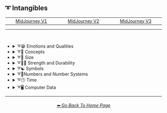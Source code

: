 <h2>➰ Intangibles</h2>

<div align="center">

<table>
	<tr align="center" valign="middle">
		<td width=256>
			<a href="https://github.com/willwulfken/MidJourney-Styles-and-Keywords-Reference-Light/blob/text-gui/Pages/MJ_V1/Style_Pages/Sphere/Intangibles.md">MidJourney V1</a>
		</td>
		<td width=256>
			<a href="https://github.com/willwulfken/MidJourney-Styles-and-Keywords-Reference-Light/blob/text-gui/Pages/MJ_V2/Style_Pages/Sphere/Intangibles.md">MidJourney V2</a>
		</td>
		<td width=256>
			<a href="https://github.com/willwulfken/MidJourney-Styles-and-Keywords-Reference-Light/blob/text-gui/Pages/MJ_V3/Style_Pages/Sphere/Intangibles.md">MidJourney V3</a>
		</td>
	</tr>
</table>

</div>

<hr>
<br>


- <details><summary>➰😁 Emotions and Qualities</summary><p><div align="center">

	| Happy | Happy Accidents | Joyful |
	| :-: | :-: | :-: |
	| <img src="https://github.com/willwulfken/MidJourney-Styles-and-Keywords-Reference-Light/blob/text-gui/Images/MJ_V2/MidJourney_Styles_(sphere)/sphere_Happy.webp?raw=true" width="256" /> | <img src="https://github.com/willwulfken/MidJourney-Styles-and-Keywords-Reference-Light/blob/text-gui/Images/MJ_V2/MidJourney_Styles_(sphere)/sphere_Happy_Accidents.webp?raw=true" width="256" /> | <img src="https://github.com/willwulfken/MidJourney-Styles-and-Keywords-Reference-Light/blob/text-gui/Images/MJ_V2/MidJourney_Styles_(sphere)/Wave_12/sphere_Joyful.webp?raw=true" width="256" /> |
	
	<br>

	| Excited | Euphoric | Love |
	| :-: | :-: | :-: |
	| <img src="https://github.com/willwulfken/MidJourney-Styles-and-Keywords-Reference-Light/blob/text-gui/Images/MJ_V2/MidJourney_Styles_(sphere)/sphere_Excited.webp?raw=true" width="256" /> | <img src="https://github.com/willwulfken/MidJourney-Styles-and-Keywords-Reference-Light/blob/text-gui/Images/MJ_V2/MidJourney_Styles_(sphere)/Wave_9/sphere_Euphoric.webp?raw=true" width="256" /> | <img src="https://github.com/willwulfken/MidJourney-Styles-and-Keywords-Reference-Light/blob/text-gui/Images/MJ_V2/MidJourney_Styles_(sphere)/Wave_11/sphere_Love.webp?raw=true" width="256" /> |

	<br>

	| Sad | Lonely | Depressing |
	| :-: | :-: | :-: |
	| <img src="https://github.com/willwulfken/MidJourney-Styles-and-Keywords-Reference-Light/blob/text-gui/Images/MJ_V2/MidJourney_Styles_(sphere)/sphere_Sad.webp?raw=true" width="256" /> | <img src="https://github.com/willwulfken/MidJourney-Styles-and-Keywords-Reference-Light/blob/text-gui/Images/MJ_V2/MidJourney_Styles_(sphere)/sphere_Lonely.webp?raw=true" width="256" /> | <img src="https://github.com/willwulfken/MidJourney-Styles-and-Keywords-Reference-Light/blob/text-gui/Images/MJ_V2/MidJourney_Styles_(sphere)/Wave_9/sphere_Depressing.webp?raw=true" width="256" /> |
	
	<br>

	| Cheerful | Surprise |
	| :-: | :-: |
	| <img src="https://github.com/willwulfken/MidJourney-Styles-and-Keywords-Reference-Light/blob/text-gui/Images/MJ_V2/MidJourney_Styles_(sphere)/Wave_13/sphere_Cheerful.webp?raw=true" width="256" /> | <img src="https://github.com/willwulfken/MidJourney-Styles-and-Keywords-Reference-Light/blob/text-gui/Images/MJ_V2/MidJourney_Styles_(sphere)/Wave_12/sphere_Surprise.webp?raw=true" width="256" /> |

	<br>

	| Emotion | Emotional |
	| :-: | :-: |
	| <img src="https://github.com/willwulfken/MidJourney-Styles-and-Keywords-Reference-Light/blob/text-gui/Images/MJ_V2/MidJourney_Styles_(sphere)/Wave_13/sphere_Emotion.webp?raw=true" width="256" /> | <img src="https://github.com/willwulfken/MidJourney-Styles-and-Keywords-Reference-Light/blob/text-gui/Images/MJ_V2/MidJourney_Styles_(sphere)/Wave_12/sphere_Emotional.webp?raw=true" width="256" /> |

	<br>
	
	| Intense |
	| :-: |
	| <img src="https://github.com/willwulfken/MidJourney-Styles-and-Keywords-Reference-Light/blob/text-gui/Images/MJ_V2/MidJourney_Styles_(sphere)/Wave_14/sphere_Intense.webp?raw=true" width="256" /> |

	<br>

	| Clever | Brilliant | Intelligent |
	| :-: | :-: | :-: |
	| <img src="https://github.com/willwulfken/MidJourney-Styles-and-Keywords-Reference-Light/blob/text-gui/Images/MJ_V2/MidJourney_Styles_(sphere)/Wave_12/sphere_Clever.webp?raw=true" width="256" /> | <img src="https://github.com/willwulfken/MidJourney-Styles-and-Keywords-Reference-Light/blob/text-gui/Images/MJ_V2/MidJourney_Styles_(sphere)/Wave_13/sphere_Brilliant.webp?raw=true" width="256" /> | <img src="https://github.com/willwulfken/MidJourney-Styles-and-Keywords-Reference-Light/blob/text-gui/Images/MJ_V2/MidJourney_Styles_(sphere)/Wave_13/sphere_Intelligent.webp?raw=true" width="256" /> |

	<br>

	| Whimsical |
	| :-: |
	| <img src="https://github.com/willwulfken/MidJourney-Styles-and-Keywords-Reference-Light/blob/text-gui/Images/MJ_V2/MidJourney_Styles_(sphere)/Wave_12/sphere_Whimsical.webp?raw=true" width="256" /> |

	<br>

	| Pleasing | Evocative |
	| :-: | :-: |
	| <img src="https://github.com/willwulfken/MidJourney-Styles-and-Keywords-Reference-Light/blob/text-gui/Images/MJ_V2/MidJourney_Styles_(sphere)/Wave_13/sphere_Pleasing.webp?raw=true" width="256" /> | <img src="https://github.com/willwulfken/MidJourney-Styles-and-Keywords-Reference-Light/blob/text-gui/Images/MJ_V2/MidJourney_Styles_(sphere)/Wave_12/sphere_Evocative.webp?raw=true" width="256" /> |

	<br>

	| Angry | Dangerous |
	| :-: | :-: |
	| <img src="https://github.com/willwulfken/MidJourney-Styles-and-Keywords-Reference-Light/blob/text-gui/Images/MJ_V2/MidJourney_Styles_(sphere)/sphere_Angry.webp?raw=true" width="256" /> | <img src="https://github.com/willwulfken/MidJourney-Styles-and-Keywords-Reference-Light/blob/text-gui/Images/MJ_V2/MidJourney_Styles_(sphere)/Wave_11/sphere_Dangerous.webp?raw=true" width="256" /> |
	
	<br>

	| Angelic | Good | Heavenly |
	| :-: | :-: | :-: |
	| <img src="https://github.com/willwulfken/MidJourney-Styles-and-Keywords-Reference-Light/blob/text-gui/Images/MJ_V2/MidJourney_Styles_(sphere)/sphere_Angelic.webp?raw=true" width="256" /> | <img src="https://github.com/willwulfken/MidJourney-Styles-and-Keywords-Reference-Light/blob/text-gui/Images/MJ_V2/MidJourney_Styles_(sphere)/sphere_Good.webp?raw=true" width="256" /> | <img src="https://github.com/willwulfken/MidJourney-Styles-and-Keywords-Reference-Light/blob/text-gui/Images/MJ_V2/MidJourney_Styles_(sphere)/Wave_12/sphere_Heavenly.webp?raw=true" width="256" /> |

	<br>

	| Evil | Diabolic | Demonic |
	| :-: | :-: | :-: |
	| <img src="https://github.com/willwulfken/MidJourney-Styles-and-Keywords-Reference-Light/blob/text-gui/Images/MJ_V2/MidJourney_Styles_(sphere)/sphere_Evil.webp?raw=true" width="256" /> | <img src="https://github.com/willwulfken/MidJourney-Styles-and-Keywords-Reference-Light/blob/text-gui/Images/MJ_V2/MidJourney_Styles_(sphere)/Wave_11/sphere_Diabolic.webp?raw=true" width="256" /> | <img src="https://github.com/willwulfken/MidJourney-Styles-and-Keywords-Reference-Light/blob/text-gui/Images/MJ_V2/MidJourney_Styles_(sphere)/Wave_11/sphere_Demonic.webp?raw=true" width="256" /> |

	<br>

	| Corrupt | Corrupted |
	| :-: | :-: |
	| <img src="https://github.com/willwulfken/MidJourney-Styles-and-Keywords-Reference-Light/blob/text-gui/Images/MJ_V2/MidJourney_Styles_(sphere)/Wave_11/sphere_Corrupt.webp?raw=true" width="256" /> | <img src="https://github.com/willwulfken/MidJourney-Styles-and-Keywords-Reference-Light/blob/text-gui/Images/MJ_V2/MidJourney_Styles_(sphere)/Wave_11/sphere_Corrupted.webp?raw=true" width="256" /> |

	<br>

    | God | Devil |
    | :-: | :-: |
    | <img src="https://github.com/willwulfken/MidJourney-Styles-and-Keywords-Reference-Light/blob/text-gui/Images/MJ_V2/MidJourney_Styles_(sphere)/Wave_9/sphere_God.webp?raw=true" width="256" /> | <img src="https://github.com/willwulfken/MidJourney-Styles-and-Keywords-Reference-Light/blob/text-gui/Images/MJ_V2/MidJourney_Styles_(sphere)/Wave_9/sphere_Devil.webp?raw=true" width="256" /> |

    <br>

	| Benevolent | Malevolent |
	| :-: | :-: |
	| <img src="https://github.com/willwulfken/MidJourney-Styles-and-Keywords-Reference-Light/blob/text-gui/Images/MJ_V2/MidJourney_Styles_(sphere)/Wave_9/sphere_Benevolent.webp?raw=true" width="256" /> | <img src="https://github.com/willwulfken/MidJourney-Styles-and-Keywords-Reference-Light/blob/text-gui/Images/MJ_V2/MidJourney_Styles_(sphere)/Wave_9/sphere_Malevolent.webp?raw=true" width="256" /> |

	<br>
	
	| Troubled | Cringey |
	| :-: | :-: |
	| <img src="https://github.com/willwulfken/MidJourney-Styles-and-Keywords-Reference-Light/blob/text-gui/Images/MJ_V2/MidJourney_Styles_(sphere)/Wave_14/sphere_Troubled.webp?raw=true" width="256" /> | <img src="https://github.com/willwulfken/MidJourney-Styles-and-Keywords-Reference-Light/blob/text-gui/Images/MJ_V2/MidJourney_Styles_(sphere)/Wave_14/sphere_Cringey.webp?raw=true" width="256" /> |

	<br>

	| Creepy | Horror | Frightened |
	| :-: | :-: | :-: |
	| <img src="https://github.com/willwulfken/MidJourney-Styles-and-Keywords-Reference-Light/blob/text-gui/Images/MJ_V2/MidJourney_Styles_(sphere)/Wave_9/sphere_Creepy.webp?raw=true" width="256" /> | <img src="https://github.com/willwulfken/MidJourney-Styles-and-Keywords-Reference-Light/blob/text-gui/Images/MJ_V2/MidJourney_Styles_(sphere)/Wave_9/sphere_Horror.webp?raw=true" width="256" /> | <img src="https://github.com/willwulfken/MidJourney-Styles-and-Keywords-Reference-Light/blob/text-gui/Images/MJ_V2/MidJourney_Styles_(sphere)/Wave_12/sphere_Frightened.webp?raw=true" width="256" /> |

	<br>
	
	| Soulful | Sublime | Ideal |
	| :-: | :-: | :-: |
	| <img src="https://github.com/willwulfken/MidJourney-Styles-and-Keywords-Reference-Light/blob/text-gui/Images/MJ_V2/MidJourney_Styles_(sphere)/Wave_12/sphere_Soulful.webp?raw=true" width="256" /> | <img src="https://github.com/willwulfken/MidJourney-Styles-and-Keywords-Reference-Light/blob/text-gui/Images/MJ_V2/MidJourney_Styles_(sphere)/Wave_12/sphere_Sublime.webp?raw=true" width="256" /> | <img src="https://github.com/willwulfken/MidJourney-Styles-and-Keywords-Reference-Light/blob/text-gui/Images/MJ_V2/MidJourney_Styles_(sphere)/Wave_12/sphere_Ideal.webp?raw=true" width="256" /> |

	<br>

	| Luscious | Consumable |
	| :-: | :-: |
	| <img src="https://github.com/willwulfken/MidJourney-Styles-and-Keywords-Reference-Light/blob/text-gui/Images/MJ_V2/MidJourney_Styles_(sphere)/Wave_13/sphere_Luscious.webp?raw=true" width="256" /> | <img src="https://github.com/willwulfken/MidJourney-Styles-and-Keywords-Reference-Light/blob/text-gui/Images/MJ_V2/MidJourney_Styles_(sphere)/Wave_13/sphere_Consumable.webp?raw=true" width="256" /> |

	<br>

	| Cute |
	| :-: |
	| <img src="https://github.com/willwulfken/MidJourney-Styles-and-Keywords-Reference-Light/blob/text-gui/Images/MJ_V2/MidJourney_Styles_(sphere)/Wave_11/sphere_Cute.webp?raw=true" width="256" /> |

	</div></p></details>


- <details><summary>➰🧠 Concepts</summary><p><div align="center">

	| Concept | Conceptual | Number |
	| :-: | :-: | :-: |
	| <img src="https://github.com/willwulfken/MidJourney-Styles-and-Keywords-Reference-Light/blob/text-gui/Images/MJ_V2/MidJourney_Styles_(sphere)/Wave_13/sphere_Concept.webp?raw=true" width="256" /> | <img src="https://github.com/willwulfken/MidJourney-Styles-and-Keywords-Reference-Light/blob/text-gui/Images/MJ_V2/MidJourney_Styles_(sphere)/Wave_14/sphere_Conceptual.webp?raw=true" width="256" /> | <img src="https://github.com/willwulfken/MidJourney-Styles-and-Keywords-Reference-Light/blob/text-gui/Images/MJ_V2/MidJourney_Styles_(sphere)/Wave_13/sphere_Number.webp?raw=true" width="256" /> |
	
	<br>

	| Infused | Refreshing | Essence |
	| :-: | :-: | :-: |
	| <img src="https://github.com/willwulfken/MidJourney-Styles-and-Keywords-Reference-Light/blob/text-gui/Images/MJ_V2/MidJourney_Styles_(sphere)/sphere_Infused.webp?raw=true" width="256" /> | <img src="https://github.com/willwulfken/MidJourney-Styles-and-Keywords-Reference-Light/blob/text-gui/Images/MJ_V2/MidJourney_Styles_(sphere)/sphere_Refreshing.webp?raw=true" width="256" /> | <img src="https://github.com/willwulfken/MidJourney-Styles-and-Keywords-Reference-Light/blob/text-gui/Images/MJ_V2/MidJourney_Styles_(sphere)/sphere_Essence.webp?raw=true" width="256" /> |
	
	<br>
	
	| Esoteric | Supersonic | Magnetic |
	| :-: | :-: | :-: |
	| <img src="https://github.com/willwulfken/MidJourney-Styles-and-Keywords-Reference-Light/blob/text-gui/Images/MJ_V2/MidJourney_Styles_(sphere)/Wave_11/sphere_Esoteric.webp?raw=true" width="256" /> | <img src="https://github.com/willwulfken/MidJourney-Styles-and-Keywords-Reference-Light/blob/text-gui/Images/MJ_V2/MidJourney_Styles_(sphere)/sphere_Supersonic.webp?raw=true" width="256" /> | <img src="https://github.com/willwulfken/MidJourney-Styles-and-Keywords-Reference-Light/blob/text-gui/Images/MJ_V2/MidJourney_Styles_(sphere)/Wave_11/sphere_Magnetic.webp?raw=true" width="256" /> |

	<br>

	| Significant | Insanity |
	| :-: | :-: |
	| <img src="https://github.com/willwulfken/MidJourney-Styles-and-Keywords-Reference-Light/blob/text-gui/Images/MJ_V2/MidJourney_Styles_(sphere)/Wave_9/sphere_Significant.webp?raw=true" width="256" /> | <img src="https://github.com/willwulfken/MidJourney-Styles-and-Keywords-Reference-Light/blob/text-gui/Images/MJ_V2/MidJourney_Styles_(sphere)/Wave_11/sphere_Insanity.webp?raw=true" width="256" /> |

	<br>

	| Darkened | Void |
	| :-: | :-: |
	| <img src="https://github.com/willwulfken/MidJourney-Styles-and-Keywords-Reference-Light/blob/text-gui/Images/MJ_V2/MidJourney_Styles_(sphere)/Wave_11/sphere_Darkened.webp?raw=true" width="256" /> | <img src="https://github.com/willwulfken/MidJourney-Styles-and-Keywords-Reference-Light/blob/text-gui/Images/MJ_V2/MidJourney_Styles_(sphere)/Wave_12/sphere_Void.webp?raw=true" width="256" /> |

	<br>
	
	| Thin | Thick | Solid |
	| :-: | :-: | :-: |
	| <img src="https://github.com/willwulfken/MidJourney-Styles-and-Keywords-Reference-Light/blob/text-gui/Images/MJ_V2/MidJourney_Styles_(sphere)/sphere_Thin.webp?raw=true" width="256" /> | <img src="https://github.com/willwulfken/MidJourney-Styles-and-Keywords-Reference-Light/blob/text-gui/Images/MJ_V2/MidJourney_Styles_(sphere)/sphere_Thick.webp?raw=true" width="256" /> | <img src="https://github.com/willwulfken/MidJourney-Styles-and-Keywords-Reference-Light/blob/text-gui/Images/MJ_V2/MidJourney_Styles_(sphere)/Wave_13/sphere_Solid.webp?raw=true" width="256" /> |

	<br>
	
	| Theme |
	| :-: |
	| <img src="https://github.com/willwulfken/MidJourney-Styles-and-Keywords-Reference-Light/blob/text-gui/Images/MJ_V2/MidJourney_Styles_(sphere)/Wave_13/sphere_Theme.webp?raw=true" width="256" /> |

	<br>

	| Neural | Bleak | Barren |
	| :-: | :-: | :-: |
	| <img src="https://github.com/willwulfken/MidJourney-Styles-and-Keywords-Reference-Light/blob/text-gui/Images/MJ_V2/MidJourney_Styles_(sphere)/Wave_13/sphere_Neural.webp?raw=true" width="256" /> | <img src="https://github.com/willwulfken/MidJourney-Styles-and-Keywords-Reference-Light/blob/text-gui/Images/MJ_V2/MidJourney_Styles_(sphere)/Wave_13/sphere_Bleak.webp?raw=true" width="256" /> | <img src="https://github.com/willwulfken/MidJourney-Styles-and-Keywords-Reference-Light/blob/text-gui/Images/MJ_V2/MidJourney_Styles_(sphere)/Wave_13/sphere_Barren.webp?raw=true" width="256" /> |
	
	<br>

	| Eerie | Vast |
	| :-: | :-: |
	| <img src="https://github.com/willwulfken/MidJourney-Styles-and-Keywords-Reference-Light/blob/text-gui/Images/MJ_V2/MidJourney_Styles_(sphere)/Wave_10/sphere_Eerie.webp?raw=true" width="256" /> | <img src="https://github.com/willwulfken/MidJourney-Styles-and-Keywords-Reference-Light/blob/text-gui/Images/MJ_V2/MidJourney_Styles_(sphere)/Wave_10/sphere_Vast.webp?raw=true" width="256" /> |

	<br>

	| Nothing | Something |
	| :-: | :-: |
	| <img src="https://github.com/willwulfken/MidJourney-Styles-and-Keywords-Reference-Light/blob/text-gui/Images/MJ_V2/MidJourney_Styles_(sphere)/Wave_11/sphere_Nothing.webp?raw=true" width="256" /> | <img src="https://github.com/willwulfken/MidJourney-Styles-and-Keywords-Reference-Light/blob/text-gui/Images/MJ_V2/MidJourney_Styles_(sphere)/Wave_11/sphere_Something.webp?raw=true" width="256" /> |
	
	<br>
	
	| Anything | Everything |
	| :-: | :-: |
	| <img src="https://github.com/willwulfken/MidJourney-Styles-and-Keywords-Reference-Light/blob/text-gui/Images/MJ_V2/MidJourney_Styles_(sphere)/Wave_11/sphere_Anything.webp?raw=true" width="256" /> | <img src="https://github.com/willwulfken/MidJourney-Styles-and-Keywords-Reference-Light/blob/text-gui/Images/MJ_V2/MidJourney_Styles_(sphere)/Wave_11/sphere_Everything.webp?raw=true" width="256" /> |

	<br>
	
	| Someone | Somebody |
	| :-: | :-: |
	| <img src="https://github.com/willwulfken/MidJourney-Styles-and-Keywords-Reference-Light/blob/text-gui/Images/MJ_V2/MidJourney_Styles_(sphere)/Wave_12/sphere_Someone.webp?raw=true" width="256" /> | <img src="https://github.com/willwulfken/MidJourney-Styles-and-Keywords-Reference-Light/blob/text-gui/Images/MJ_V2/MidJourney_Styles_(sphere)/Wave_12/sphere_Somebody.webp?raw=true" width="256" /> |
	
	<br>
	
	| No-one | Nobody |
	| :-: | :-: |
	| <img src="https://github.com/willwulfken/MidJourney-Styles-and-Keywords-Reference-Light/blob/text-gui/Images/MJ_V2/MidJourney_Styles_(sphere)/Wave_12/sphere_No-one.webp?raw=true" width="256" /> | <img src="https://github.com/willwulfken/MidJourney-Styles-and-Keywords-Reference-Light/blob/text-gui/Images/MJ_V2/MidJourney_Styles_(sphere)/Wave_12/sphere_Nobody.webp?raw=true" width="256" /> |
	
	<br>
	
	| Anyone | Anybody |
	| :-: | :-: |
	| <img src="https://github.com/willwulfken/MidJourney-Styles-and-Keywords-Reference-Light/blob/text-gui/Images/MJ_V2/MidJourney_Styles_(sphere)/Wave_12/sphere_Anyone.webp?raw=true" width="256" /> | <img src="https://github.com/willwulfken/MidJourney-Styles-and-Keywords-Reference-Light/blob/text-gui/Images/MJ_V2/MidJourney_Styles_(sphere)/Wave_12/sphere_Anybody.webp?raw=true" width="256" /> |

	<br>
	
	| Feng Shui | Perfectionism | OCD |
	| :-: | :-: | :-: |
	| <img src="https://github.com/willwulfken/MidJourney-Styles-and-Keywords-Reference-Light/blob/text-gui/Images/MJ_V2/MidJourney_Styles_(sphere)/sphere_Feng_Shui.webp?raw=true" width="256" /> | <img src="https://github.com/willwulfken/MidJourney-Styles-and-Keywords-Reference-Light/blob/text-gui/Images/MJ_V2/MidJourney_Styles_(sphere)/sphere_Perfectionism.webp?raw=true" width="256" /> | <img src="https://github.com/willwulfken/MidJourney-Styles-and-Keywords-Reference-Light/blob/text-gui/Images/MJ_V2/MidJourney_Styles_(sphere)/sphere_OCD.webp?raw=true" width="256" /> |
	
	<br>

	| Knolling | Organized | Sorted |
	| :-: | :-: | :-: |
	| <img src="https://github.com/willwulfken/MidJourney-Styles-and-Keywords-Reference-Light/blob/text-gui/Images/MJ_V2/MidJourney_Styles_(sphere)/Wave_14/sphere_Knolling.webp?raw=true" width="256" /> | <img src="https://github.com/willwulfken/MidJourney-Styles-and-Keywords-Reference-Light/blob/text-gui/Images/MJ_V2/MidJourney_Styles_(sphere)/Wave_9/sphere_Organized.webp?raw=true" width="256" /> | <img src="https://github.com/willwulfken/MidJourney-Styles-and-Keywords-Reference-Light/blob/text-gui/Images/MJ_V2/MidJourney_Styles_(sphere)/Wave_9/sphere_Sorted.webp?raw=true" width="256" /> |

	<br>

	| Neat | Tidy | Archive |
	| :-: | :-: | :-: |
	| <img src="https://github.com/willwulfken/MidJourney-Styles-and-Keywords-Reference-Light/blob/text-gui/Images/MJ_V2/MidJourney_Styles_(sphere)/Wave_9/sphere_Neat.webp?raw=true" width="256" /> | <img src="https://github.com/willwulfken/MidJourney-Styles-and-Keywords-Reference-Light/blob/text-gui/Images/MJ_V2/MidJourney_Styles_(sphere)/Wave_9/sphere_Tidy.webp?raw=true" width="256" /> | <img src="https://github.com/willwulfken/MidJourney-Styles-and-Keywords-Reference-Light/blob/text-gui/Images/MJ_V2/MidJourney_Styles_(sphere)/Wave_12/sphere_Archive.webp?raw=true" width="256" /> |

	<br>
	
	| Random | Technique |
	| :-: | :-: |
    | <img src="https://github.com/willwulfken/MidJourney-Styles-and-Keywords-Reference-Light/blob/text-gui/Images/MJ_V2/MidJourney_Styles_(sphere)/sphere_Random.webp?raw=true" width="256" /> | <img src="https://github.com/willwulfken/MidJourney-Styles-and-Keywords-Reference-Light/blob/text-gui/Images/MJ_V2/MidJourney_Styles_(sphere)/Wave_13/sphere_Technique.webp?raw=true" width="256" /> |

    <br>
	
	| Array | Flexible | Upside-Down |
	| :-: | :-: | :-: |
	| <img src="https://github.com/willwulfken/MidJourney-Styles-and-Keywords-Reference-Light/blob/text-gui/Images/MJ_V2/MidJourney_Styles_(sphere)/sphere_Array.webp?raw=true" width="256" /> | <img src="https://github.com/willwulfken/MidJourney-Styles-and-Keywords-Reference-Light/blob/text-gui/Images/MJ_V2/MidJourney_Styles_(sphere)/sphere_Flexible.webp?raw=true" width="256" /> | <img src="https://github.com/willwulfken/MidJourney-Styles-and-Keywords-Reference-Light/blob/text-gui/Images/MJ_V2/MidJourney_Styles_(sphere)/sphere_Upside-Down.webp?raw=true" width="256" /> |

	<br>
	
	| Chiral | Chirality | Ambidextrous |
	| :-: | :-: | :-: |
	| <img src="https://github.com/willwulfken/MidJourney-Styles-and-Keywords-Reference-Light/blob/text-gui/Images/MJ_V2/MidJourney_Styles_(sphere)/Wave_14/sphere_Chiral.webp?raw=true" width="256" /> | <img src="https://github.com/willwulfken/MidJourney-Styles-and-Keywords-Reference-Light/blob/text-gui/Images/MJ_V2/MidJourney_Styles_(sphere)/Wave_14/sphere_Chirality.webp?raw=true" width="256" /> | <img src="https://github.com/willwulfken/MidJourney-Styles-and-Keywords-Reference-Light/blob/text-gui/Images/MJ_V2/MidJourney_Styles_(sphere)/Wave_14/sphere_Ambidextrous.webp?raw=true" width="256" /> |
	
	<br>
	
	| Continuity |
	| :-: |
	| <img src="https://github.com/willwulfken/MidJourney-Styles-and-Keywords-Reference-Light/blob/text-gui/Images/MJ_V2/MidJourney_Styles_(sphere)/Wave_14/sphere_Continuity.webp?raw=true" width="256" /> |

	<br>
	
	| Kinetic |
	| :-: |
	| <img src="https://github.com/willwulfken/MidJourney-Styles-and-Keywords-Reference-Light/blob/text-gui/Images/MJ_V2/MidJourney_Styles_(sphere)/Wave_14/sphere_Kinetic.webp?raw=true" width="256" /> |

	<br>

	| Muted | Silence |
	| :-: | :-: |
	| <img src="https://github.com/willwulfken/MidJourney-Styles-and-Keywords-Reference-Light/blob/text-gui/Images/MJ_V2/MidJourney_Styles_(sphere)/sphere_Muted.webp?raw=true" width="256" /> | <img src="https://github.com/willwulfken/MidJourney-Styles-and-Keywords-Reference-Light/blob/text-gui/Images/MJ_V2/MidJourney_Styles_(sphere)/Wave_12/sphere_Silence.webp?raw=true" width="256" /> |

	<br>

	| Visual Perception | Visual Agnosia | Vertigo |
	| :-: | :-: | :-: |
	| <img src="https://github.com/willwulfken/MidJourney-Styles-and-Keywords-Reference-Light/blob/text-gui/Images/MJ_V2/MidJourney_Styles_(sphere)/sphere_Visual_Perception.webp?raw=true" width="256" /> | <img src="https://github.com/willwulfken/MidJourney-Styles-and-Keywords-Reference-Light/blob/text-gui/Images/MJ_V2/MidJourney_Styles_(sphere)/sphere_Visual_Agnosia.webp?raw=true" width="256" /> | <img src="https://github.com/willwulfken/MidJourney-Styles-and-Keywords-Reference-Light/blob/text-gui/Images/MJ_V2/MidJourney_Styles_(sphere)/Wave_12/sphere_Vertigo.webp?raw=true" width="256" /> |

	<br>

	| Ambiguous Image | Bayer Matrix |
	| :-: | :-: |
	| <img src="https://github.com/willwulfken/MidJourney-Styles-and-Keywords-Reference-Light/blob/text-gui/Images/MJ_V2/MidJourney_Styles_(sphere)/sphere_Ambiguous_image.webp?raw=true" width="256" /> | <img src="https://github.com/willwulfken/MidJourney-Styles-and-Keywords-Reference-Light/blob/text-gui/Images/MJ_V2/MidJourney_Styles_(sphere)/sphere_BayerMatrix.webp?raw=true" width="256" /> |

	<br>

	| Beginning | End | Extended |
    | :-: | :-: | :-: |
    | <img src="https://github.com/willwulfken/MidJourney-Styles-and-Keywords-Reference-Light/blob/text-gui/Images/MJ_V2/MidJourney_Styles_(sphere)/sphere_Beginning.webp?raw=true" width="256" /> | <img src="https://github.com/willwulfken/MidJourney-Styles-and-Keywords-Reference-Light/blob/text-gui/Images/MJ_V2/MidJourney_Styles_(sphere)/sphere_End.webp?raw=true" width="256" /> | <img src="https://github.com/willwulfken/MidJourney-Styles-and-Keywords-Reference-Light/blob/text-gui/Images/MJ_V2/MidJourney_Styles_(sphere)/Wave_13/sphere_Extended.webp?raw=true" width="256" /> |

	<br>

	| Life | Death | Purgatory |
	| :-: | :-: | :-: |
	| <img src="https://github.com/willwulfken/MidJourney-Styles-and-Keywords-Reference-Light/blob/text-gui/Images/MJ_V2/MidJourney_Styles_(sphere)/Wave_12/sphere_Life.webp?raw=true" width="256" /> | <img src="https://github.com/willwulfken/MidJourney-Styles-and-Keywords-Reference-Light/blob/text-gui/Images/MJ_V2/MidJourney_Styles_(sphere)/Wave_12/sphere_Death.webp?raw=true" width="256" /> | <img src="https://github.com/willwulfken/MidJourney-Styles-and-Keywords-Reference-Light/blob/text-gui/Images/MJ_V2/MidJourney_Styles_(sphere)/Wave_12/sphere_Purgatory.webp?raw=true" width="256" /> |

	<br>

	| Mind | Ego | Egodeath |
	| :-: | :-: | :-: |
	| <img src="https://github.com/willwulfken/MidJourney-Styles-and-Keywords-Reference-Light/blob/text-gui/Images/MJ_V2/MidJourney_Styles_(sphere)/Wave_12/sphere_Mind.webp?raw=true" width="256" /> | <img src="https://github.com/willwulfken/MidJourney-Styles-and-Keywords-Reference-Light/blob/text-gui/Images/MJ_V2/MidJourney_Styles_(sphere)/Wave_12/sphere_Ego.webp?raw=true" width="256" /> | <img src="https://github.com/willwulfken/MidJourney-Styles-and-Keywords-Reference-Light/blob/text-gui/Images/MJ_V2/MidJourney_Styles_(sphere)/Wave_12/sphere_Egodeath.webp?raw=true" width="256" /> |

	<br>

	| Paradox | Cryptic |
	| :-: | :-: |
	|<img src="https://github.com/willwulfken/MidJourney-Styles-and-Keywords-Reference-Light/blob/text-gui/Images/MJ_V2/MidJourney_Styles_(sphere)/sphere_Paradox.webp?raw=true" width="256" /> | <img src="https://github.com/willwulfken/MidJourney-Styles-and-Keywords-Reference-Light/blob/text-gui/Images/MJ_V2/MidJourney_Styles_(sphere)/Wave_14/sphere_Cryptic.webp?raw=true" width="256" /> |

	<br>

	| Modified | Modification | Manipulation |
	| :-: | :-: | :-: |
	| <img src="https://github.com/willwulfken/MidJourney-Styles-and-Keywords-Reference-Light/blob/text-gui/Images/MJ_V2/MidJourney_Styles_(sphere)/Wave_13/sphere_Modified.webp?raw=true" width="256" /> | <img src="https://github.com/willwulfken/MidJourney-Styles-and-Keywords-Reference-Light/blob/text-gui/Images/MJ_V2/MidJourney_Styles_(sphere)/Wave_13/sphere_Modification.webp?raw=true" width="256" /> | <img src="https://github.com/willwulfken/MidJourney-Styles-and-Keywords-Reference-Light/blob/text-gui/Images/MJ_V2/MidJourney_Styles_(sphere)/Wave_13/sphere_Manipulation.webp?raw=true" width="256" /> |
	
	<br>
	
	| Miscellaneous | Experimental |
	| :-: | :-: |
	| <img src="https://github.com/willwulfken/MidJourney-Styles-and-Keywords-Reference-Light/blob/text-gui/Images/MJ_V2/MidJourney_Styles_(sphere)/Wave_13/sphere_Miscellaneous.webp?raw=true" width="256" /> | <img src="https://github.com/willwulfken/MidJourney-Styles-and-Keywords-Reference-Light/blob/text-gui/Images/MJ_V2/MidJourney_Styles_(sphere)/Wave_13/sphere_Experimental.webp?raw=true" width="256" /> |
	
	<br>
	
	| Aspect | Ratio | Aspect Ratio |
	| :-: | :-: | :-: |
	| <img src="https://github.com/willwulfken/MidJourney-Styles-and-Keywords-Reference-Light/blob/text-gui/Images/MJ_V2/MidJourney_Styles_(sphere)/Wave_13/sphere_Aspect.webp?raw=true" width="256" /> | <img src="https://github.com/willwulfken/MidJourney-Styles-and-Keywords-Reference-Light/blob/text-gui/Images/MJ_V2/MidJourney_Styles_(sphere)/Wave_13/sphere_Ratio.webp?raw=true" width="256" /> | <img src="https://github.com/willwulfken/MidJourney-Styles-and-Keywords-Reference-Light/blob/text-gui/Images/MJ_V2/MidJourney_Styles_(sphere)/Wave_13/sphere_Aspect_Ratio.webp?raw=true" width="256" /> |
	
	<br>

	| Physics | System | Prompt |
	| :-: | :-: | :-: |
	| <img src="https://github.com/willwulfken/MidJourney-Styles-and-Keywords-Reference-Light/blob/text-gui/Images/MJ_V2/MidJourney_Styles_(sphere)/sphere_physics.webp?raw=true" width="256" /> | <img src="https://github.com/willwulfken/MidJourney-Styles-and-Keywords-Reference-Light/blob/text-gui/Images/MJ_V2/MidJourney_Styles_(sphere)/Wave_13/sphere_System.webp?raw=true" width="256" /> | <img src="https://github.com/willwulfken/MidJourney-Styles-and-Keywords-Reference-Light/blob/text-gui/Images/MJ_V2/MidJourney_Styles_(sphere)/Wave_11/sphere_Prompt.webp?raw=true" width="256" /> |

	<br>

	| Sinusoid | Summation |
	| :-: | :-: |
	| <img src="https://github.com/willwulfken/MidJourney-Styles-and-Keywords-Reference-Light/blob/text-gui/Images/MJ_V2/MidJourney_Styles_(sphere)/sphere_Sinusoid.webp?raw=true" width="256" /> | <img src="https://github.com/willwulfken/MidJourney-Styles-and-Keywords-Reference-Light/blob/text-gui/Images/MJ_V2/MidJourney_Styles_(sphere)/sphere_Summation.webp?raw=true" width="256" /> |

	<br>

	| Destructive | Abrasion |
	| :-: | :-: |
	| <img src="https://github.com/willwulfken/MidJourney-Styles-and-Keywords-Reference-Light/blob/text-gui/Images/MJ_V2/MidJourney_Styles_(sphere)/sphere_Destructive.webp?raw=true" width="256" /> | <img src="https://github.com/willwulfken/MidJourney-Styles-and-Keywords-Reference-Light/blob/text-gui/Images/MJ_V2/MidJourney_Styles_(sphere)/sphere_Abrasion.webp?raw=true" width="256" /> |

	<br>

	| Obstructed | Displace | Convergence |
	| :-: | :-: | :-: |
	| <img src="https://github.com/willwulfken/MidJourney-Styles-and-Keywords-Reference-Light/blob/text-gui/Images/MJ_V2/MidJourney_Styles_(sphere)/sphere_Obstructed.webp?raw=true" width="256" /> | <img src="https://github.com/willwulfken/MidJourney-Styles-and-Keywords-Reference-Light/blob/text-gui/Images/MJ_V2/MidJourney_Styles_(sphere)/sphere_Displace.webp?raw=true" width="256" /> | <img src="https://github.com/willwulfken/MidJourney-Styles-and-Keywords-Reference-Light/blob/text-gui/Images/MJ_V2/MidJourney_Styles_(sphere)/sphere_Convergence.webp?raw=true" width="256" /> |

	<br>
	
	| Resolution | Format |
	| :-: | :-: |
	| <img src="https://github.com/willwulfken/MidJourney-Styles-and-Keywords-Reference-Light/blob/text-gui/Images/MJ_V2/MidJourney_Styles_(sphere)/Wave_13/sphere_Resolution.webp?raw=true" width="256" /> | <img src="https://github.com/willwulfken/MidJourney-Styles-and-Keywords-Reference-Light/blob/text-gui/Images/MJ_V2/MidJourney_Styles_(sphere)/Wave_13/sphere_Format.webp?raw=true" width="256" /> |

	</div></p></details>


- <details><summary>➰🤏 Size</summary><p><div align="center">

	| Size | Bite-Sized | Scale |
	| :-: | :-: | :-: |
	| <img src="https://github.com/willwulfken/MidJourney-Styles-and-Keywords-Reference-Light/blob/text-gui/Images/MJ_V2/MidJourney_Styles_(sphere)/Wave_13/sphere_Size.webp?raw=true" width="256" /> | <img src="https://github.com/willwulfken/MidJourney-Styles-and-Keywords-Reference-Light/blob/text-gui/Images/MJ_V2/MidJourney_Styles_(sphere)/Wave_13/sphere_Bite-Sized.webp?raw=true" width="256" /> | <img src="https://github.com/willwulfken/MidJourney-Styles-and-Keywords-Reference-Light/blob/text-gui/Images/MJ_V2/MidJourney_Styles_(sphere)/Wave_14/sphere_Scale.webp?raw=true" width="256" /> |
	
	<br>

	| Nano | Micro | Tiny |
	| :-: | :-: | :-: |
	| <img src="https://github.com/willwulfken/MidJourney-Styles-and-Keywords-Reference-Light/blob/text-gui/Images/MJ_V2/MidJourney_Styles_(sphere)/sphere_Nano.webp?raw=true" width="256" /> | <img src="https://github.com/willwulfken/MidJourney-Styles-and-Keywords-Reference-Light/blob/text-gui/Images/MJ_V2/MidJourney_Styles_(sphere)/sphere_Micro.webp?raw=true" width="256" /> | <img src="https://github.com/willwulfken/MidJourney-Styles-and-Keywords-Reference-Light/blob/text-gui/Images/MJ_V2/MidJourney_Styles_(sphere)/sphere_Tiny.webp?raw=true" width="256" /> |
	
	<br>
	
	| Mini | Big | Large |
	| :-: | :-: | :-: |
	| <img src="https://github.com/willwulfken/MidJourney-Styles-and-Keywords-Reference-Light/blob/text-gui/Images/MJ_V2/MidJourney_Styles_(sphere)/sphere_Mini.webp?raw=true" width="256" /> | <img src="https://github.com/willwulfken/MidJourney-Styles-and-Keywords-Reference-Light/blob/text-gui/Images/MJ_V2/MidJourney_Styles_(sphere)/sphere_Big.webp?raw=true" width="256" /> | <img src="https://github.com/willwulfken/MidJourney-Styles-and-Keywords-Reference-Light/blob/text-gui/Images/MJ_V2/MidJourney_Styles_(sphere)/sphere_Large.webp?raw=true" width="256" /> |

	<br>
	
	| Huge | Massive | Massive Scale |
	| :-: | :-: | :-: |
	| <img src="https://github.com/willwulfken/MidJourney-Styles-and-Keywords-Reference-Light/blob/text-gui/Images/MJ_V2/MidJourney_Styles_(sphere)/sphere_massivescale.webp?raw=true" width="256" /> | <img src="https://github.com/willwulfken/MidJourney-Styles-and-Keywords-Reference-Light/blob/text-gui/Images/MJ_V2/MidJourney_Styles_(sphere)/sphere_Massive.webp?raw=true" width="256" /> | <img src="https://github.com/willwulfken/MidJourney-Styles-and-Keywords-Reference-Light/blob/text-gui/Images/MJ_V2/MidJourney_Styles_(sphere)/sphere_Huge.webp?raw=true" width="256" /> |
	
	</div></p></details>


- <details><summary>➰🏋️‍♂️ Strength and Durability</summary><p><div align="center">

	| Weak | Strong | Durable |
	| :-: | :-: | :-: |
	| <img src="https://github.com/willwulfken/MidJourney-Styles-and-Keywords-Reference-Light/blob/text-gui/Images/MJ_V2/MidJourney_Styles_(sphere)/sphere_Weak.webp?raw=true" width="256" /> | <img src="https://github.com/willwulfken/MidJourney-Styles-and-Keywords-Reference-Light/blob/text-gui/Images/MJ_V2/MidJourney_Styles_(sphere)/sphere_Strong.webp?raw=true" width="256" /> | <img src="https://github.com/willwulfken/MidJourney-Styles-and-Keywords-Reference-Light/blob/text-gui/Images/MJ_V2/MidJourney_Styles_(sphere)/Wave_14/sphere_Durable.webp?raw=true" width="256" /> |

	<br>

	| Powerful |
	| :-: |
	| <img src="https://github.com/willwulfken/MidJourney-Styles-and-Keywords-Reference-Light/blob/text-gui/Images/MJ_V2/MidJourney_Styles_(sphere)/sphere_Powerful.webp?raw=true" width="256" /> |

	</div></p></details>


- <details><summary>➰☯ Symbols</summary><p>

  - <details><summary>➰♓ Zodiac Signs</summary><p><div align="center">

    | Capricornus | Aquarius | Pisces |
    | :-: | :-: | :-: |
    | <img src="https://github.com/willwulfken/MidJourney-Styles-and-Keywords-Reference-Light/blob/text-gui/Images/MJ_V2/MidJourney_Styles_(sphere)/sphere_Capricornus.webp?raw=true" width="256" /> | <img src="https://github.com/willwulfken/MidJourney-Styles-and-Keywords-Reference-Light/blob/text-gui/Images/MJ_V2/MidJourney_Styles_(sphere)/sphere_Aquarius.webp?raw=true" width="256" /> | <img src="https://github.com/willwulfken/MidJourney-Styles-and-Keywords-Reference-Light/blob/text-gui/Images/MJ_V2/MidJourney_Styles_(sphere)/sphere_Pisces.webp?raw=true" width="256" /> |

    <br>

    | Taurus | Gemini | Cancer |
    | :-: | :-: | :-: |
    | <img src="https://github.com/willwulfken/MidJourney-Styles-and-Keywords-Reference-Light/blob/text-gui/Images/MJ_V2/MidJourney_Styles_(sphere)/sphere_Taurus.webp?raw=true" width="256" /> | <img src="https://github.com/willwulfken/MidJourney-Styles-and-Keywords-Reference-Light/blob/text-gui/Images/MJ_V2/MidJourney_Styles_(sphere)/sphere_Gemini.webp?raw=true" width="256" /> | <img src="https://github.com/willwulfken/MidJourney-Styles-and-Keywords-Reference-Light/blob/text-gui/Images/MJ_V2/MidJourney_Styles_(sphere)/sphere_Cancer.webp?raw=true" width="256" /> |

    <br>

    | Leo | Virgo | Libra |
    | :-: | :-: | :-: |
    | <img src="https://github.com/willwulfken/MidJourney-Styles-and-Keywords-Reference-Light/blob/text-gui/Images/MJ_V2/MidJourney_Styles_(sphere)/sphere_Leo.webp?raw=true" width="256" /> | <img src="https://github.com/willwulfken/MidJourney-Styles-and-Keywords-Reference-Light/blob/text-gui/Images/MJ_V2/MidJourney_Styles_(sphere)/sphere_Virgo.webp?raw=true" width="256" /> | <img src="https://github.com/willwulfken/MidJourney-Styles-and-Keywords-Reference-Light/blob/text-gui/Images/MJ_V2/MidJourney_Styles_(sphere)/sphere_Libra.webp?raw=true" width="256" /> |

    <br>

    | Scorpio | Sagittarius |
    | :-: | :-: |
    | <img src="https://github.com/willwulfken/MidJourney-Styles-and-Keywords-Reference-Light/blob/text-gui/Images/MJ_V2/MidJourney_Styles_(sphere)/sphere_Scorpio.webp?raw=true" width="256" /> | <img src="https://github.com/willwulfken/MidJourney-Styles-and-Keywords-Reference-Light/blob/text-gui/Images/MJ_V2/MidJourney_Styles_(sphere)/sphere_Sagittarius.webp?raw=true" width="256" /> |

	</div></p></details>


  - <details><summary>☯ Other Symbols</summary><p><div align="center">

	| Symbol | Symbols |
	| :-: | :-: |
	| <img src="https://github.com/willwulfken/MidJourney-Styles-and-Keywords-Reference-Light/blob/text-gui/Images/MJ_V2/MidJourney_Styles_(sphere)/Wave_13/sphere_Symbol.webp?raw=true" width="256" /> | <img src="https://github.com/willwulfken/MidJourney-Styles-and-Keywords-Reference-Light/blob/text-gui/Images/MJ_V2/MidJourney_Styles_(sphere)/Wave_13/sphere_Symbols.webp?raw=true" width="256" /> |

	<br>

	| Zodiac | Zodiac Sign |
	| :-: | :-: |
	| <img src="https://github.com/willwulfken/MidJourney-Styles-and-Keywords-Reference-Light/blob/text-gui/Images/MJ_V2/MidJourney_Styles_(sphere)/Wave_13/sphere_Zodiac.webp?raw=true" width="256" /> | <img src="https://github.com/willwulfken/MidJourney-Styles-and-Keywords-Reference-Light/blob/text-gui/Images/MJ_V2/MidJourney_Styles_(sphere)/Wave_13/sphere_Zodiac_Sign.webp?raw=true" width="256" /> |

	<br>

	| Yin Yang | Clef |
	| :-: | :-: |
	| <img src="https://github.com/willwulfken/MidJourney-Styles-and-Keywords-Reference-Light/blob/text-gui/Images/MJ_V2/MidJourney_Styles_(sphere)/sphere_YinYang.webp?raw=true" width="256" /> | <img src="https://github.com/willwulfken/MidJourney-Styles-and-Keywords-Reference-Light/blob/text-gui/Images/MJ_V2/MidJourney_Styles_(sphere)/Wave_11/sphere_Clef.webp?raw=true" width="256" /> |

	<br>
	
	| Sigil | Ouroboros |
	| :-: | :-: |
	| <img src="https://github.com/willwulfken/MidJourney-Styles-and-Keywords-Reference-Light/blob/text-gui/Images/MJ_V2/MidJourney_Styles_(sphere)/Wave_11/sphere_Sigil.webp?raw=true" width="256" /> | <img src="https://github.com/willwulfken/MidJourney-Styles-and-Keywords-Reference-Light/blob/text-gui/Images/MJ_V2/MidJourney_Styles_(sphere)/Wave_11/sphere_Ouroboros.webp?raw=true" width="256" /> |

	</div></p></details>

  </p></details>

- <details><summary>➰🔢Numbers and Number Systems</summary><p>

  - <details><summary>➰🔢 Numbers</summary><p><div align="center">

	| Hundred | Thousand |
	| :-: | :-: |
	| <img src="https://github.com/willwulfken/MidJourney-Styles-and-Keywords-Reference-Light/blob/text-gui/Images/MJ_V2/MidJourney_Styles_(sphere)/Wave_9/sphere_Hundred.webp?raw=true" width="256" /> | <img src="https://github.com/willwulfken/MidJourney-Styles-and-Keywords-Reference-Light/blob/text-gui/Images/MJ_V2/MidJourney_Styles_(sphere)/Wave_9/sphere_Thousand.webp?raw=true" width="256" /> |

	<br>

	| Million | Billion | Trillion |
	| :-: | :-: | :-: |
	| <img src="https://github.com/willwulfken/MidJourney-Styles-and-Keywords-Reference-Light/blob/text-gui/Images/MJ_V2/MidJourney_Styles_(sphere)/Wave_9/sphere_Million.webp?raw=true" width="256" /> | <img src="https://github.com/willwulfken/MidJourney-Styles-and-Keywords-Reference-Light/blob/text-gui/Images/MJ_V2/MidJourney_Styles_(sphere)/Wave_9/sphere_Billion.webp?raw=true" width="256" /> | <img src="https://github.com/willwulfken/MidJourney-Styles-and-Keywords-Reference-Light/blob/text-gui/Images/MJ_V2/MidJourney_Styles_(sphere)/Wave_9/sphere_Trillion.webp?raw=true" width="256" /> |

	<br>
	
	| Quadrillion |
	| :-: |
	| <img src="https://github.com/willwulfken/MidJourney-Styles-and-Keywords-Reference-Light/blob/text-gui/Images/MJ_V2/MidJourney_Styles_(sphere)/Wave_12/sphere_Quadrillion.webp?raw=true" width="256" /> |

	</div></p></details>




  - <details><summary>➰🔢 Number Systems</summary><p><div align="center">

	| Unary | Binary | Ternary |
	| :-: | :-: | :-: |
	| <img src="https://github.com/willwulfken/MidJourney-Styles-and-Keywords-Reference-Light/blob/text-gui/Images/MJ_V2/MidJourney_Styles_(sphere)/sphere_Unary.webp?raw=true" width="256" /> | <img src="https://github.com/willwulfken/MidJourney-Styles-and-Keywords-Reference-Light/blob/text-gui/Images/MJ_V2/MidJourney_Styles_(sphere)/sphere_Binary.webp?raw=true" width="256" /> | <img src="https://github.com/willwulfken/MidJourney-Styles-and-Keywords-Reference-Light/blob/text-gui/Images/MJ_V2/MidJourney_Styles_(sphere)/sphere_Ternary.webp?raw=true" width="256" /> |
	
	<br>
	
	| Quaternary | Quinary | Senary |
	| :-: | :-: | :-: |
	| <img src="https://github.com/willwulfken/MidJourney-Styles-and-Keywords-Reference-Light/blob/text-gui/Images/MJ_V2/MidJourney_Styles_(sphere)/sphere_Quaternary.webp?raw=true" width="256" /> | <img src="https://github.com/willwulfken/MidJourney-Styles-and-Keywords-Reference-Light/blob/text-gui/Images/MJ_V2/MidJourney_Styles_(sphere)/sphere_Quinary.webp?raw=true" width="256" /> | <img src="https://github.com/willwulfken/MidJourney-Styles-and-Keywords-Reference-Light/blob/text-gui/Images/MJ_V2/MidJourney_Styles_(sphere)/sphere_Senary.webp?raw=true" width="256" /> |
	
	<br>
	
	| Septenary | Octal | Nonary |
	| :-: | :-: | :-: |
	| <img src="https://github.com/willwulfken/MidJourney-Styles-and-Keywords-Reference-Light/blob/text-gui/Images/MJ_V2/MidJourney_Styles_(sphere)/sphere_Septenary.webp?raw=true" width="256" /> | <img src="https://github.com/willwulfken/MidJourney-Styles-and-Keywords-Reference-Light/blob/text-gui/Images/MJ_V2/MidJourney_Styles_(sphere)/sphere_Octal.webp?raw=true" width="256" /> | <img src="https://github.com/willwulfken/MidJourney-Styles-and-Keywords-Reference-Light/blob/text-gui/Images/MJ_V2/MidJourney_Styles_(sphere)/sphere_Nonary.webp?raw=true" width="256" /> |
	
	<br>
	
	| Decimal | Hexadecimal |
	| :-: | :-: |
	| <img src="https://github.com/willwulfken/MidJourney-Styles-and-Keywords-Reference-Light/blob/text-gui/Images/MJ_V2/MidJourney_Styles_(sphere)/sphere_Decimal.webp?raw=true" width="256" /> | <img src="https://github.com/willwulfken/MidJourney-Styles-and-Keywords-Reference-Light/blob/text-gui/Images/MJ_V2/MidJourney_Styles_(sphere)/sphere_Hexadecimal.webp?raw=true" width="256" /> |

	</div></p></details>


  - <details><summary>➰🔢 Tuples</summary><p><div align="center">

	| Single | Double | Triple |
	| :-: | :-: | :-: |
	| <img src="https://github.com/willwulfken/MidJourney-Styles-and-Keywords-Reference-Light/blob/text-gui/Images/MJ_V2/MidJourney_Styles_(sphere)/Wave_14/sphere_Single.webp?raw=true" width="256" /> | <img src="https://github.com/willwulfken/MidJourney-Styles-and-Keywords-Reference-Light/blob/text-gui/Images/MJ_V2/MidJourney_Styles_(sphere)/Wave_14/sphere_Double.webp?raw=true" width="256" /> | <img src="https://github.com/willwulfken/MidJourney-Styles-and-Keywords-Reference-Light/blob/text-gui/Images/MJ_V2/MidJourney_Styles_(sphere)/Wave_14/sphere_Triple.webp?raw=true" width="256" /> |
	
	<br>
	
	| Quadruple | Quintuple |
	| :-: | :-: |
	| <img src="https://github.com/willwulfken/MidJourney-Styles-and-Keywords-Reference-Light/blob/text-gui/Images/MJ_V2/MidJourney_Styles_(sphere)/Wave_14/sphere_Quadruple.webp?raw=true" width="256" /> | <img src="https://github.com/willwulfken/MidJourney-Styles-and-Keywords-Reference-Light/blob/text-gui/Images/MJ_V2/MidJourney_Styles_(sphere)/Wave_14/sphere_Quintuple.webp?raw=true" width="256" /> |

	</div></p></details>

  </p></details>


- <details><summary>➰🕒 Time</summary><p><div align="center">

    | Early | Late |
	| :-: | :-: |
	| <img src="https://github.com/willwulfken/MidJourney-Styles-and-Keywords-Reference-Light/blob/text-gui/Images/MJ_V2/MidJourney_Styles_(sphere)/Wave_12/sphere_Early.webp?raw=true" width="256" /> | <img src="https://github.com/willwulfken/MidJourney-Styles-and-Keywords-Reference-Light/blob/text-gui/Images/MJ_V2/MidJourney_Styles_(sphere)/Wave_12/sphere_Late.webp?raw=true" width="256" /> |
	
	<br>
	
	| Past | Future |
	| :-: | :-: |
	| <img src="https://github.com/willwulfken/MidJourney-Styles-and-Keywords-Reference-Light/blob/text-gui/Images/MJ_V2/MidJourney_Styles_(sphere)/Wave_12/sphere_Past.webp?raw=true" width="256" /> | <img src="https://github.com/willwulfken/MidJourney-Styles-and-Keywords-Reference-Light/blob/text-gui/Images/MJ_V2/MidJourney_Styles_(sphere)/Wave_12/sphere_Future.webp?raw=true" width="256" /> |
	
	<br>
	
	| Time | Present-Time | Current-Time |
	| :-: | :-: | :-: |
	| <img src="https://github.com/willwulfken/MidJourney-Styles-and-Keywords-Reference-Light/blob/text-gui/Images/MJ_V2/MidJourney_Styles_(sphere)/Wave_13/sphere_Time.webp?raw=true" width="256" /> | <img src="https://github.com/willwulfken/MidJourney-Styles-and-Keywords-Reference-Light/blob/text-gui/Images/MJ_V2/MidJourney_Styles_(sphere)/Wave_12/sphere_Present-Time.webp?raw=true" width="256" /> | <img src="https://github.com/willwulfken/MidJourney-Styles-and-Keywords-Reference-Light/blob/text-gui/Images/MJ_V2/MidJourney_Styles_(sphere)/Wave_12/sphere_Current-Time.webp?raw=true" width="256" /> |
	
	<br>
	
	| Second | Minute | Hour |
	| :-: | :-: | :-: |
	| <img src="https://github.com/willwulfken/MidJourney-Styles-and-Keywords-Reference-Light/blob/text-gui/Images/MJ_V2/MidJourney_Styles_(sphere)/Wave_12/sphere_Second.webp?raw=true" width="256" /> | <img src="https://github.com/willwulfken/MidJourney-Styles-and-Keywords-Reference-Light/blob/text-gui/Images/MJ_V2/MidJourney_Styles_(sphere)/Wave_12/sphere_Minute.webp?raw=true" width="256" /> | <img src="https://github.com/willwulfken/MidJourney-Styles-and-Keywords-Reference-Light/blob/text-gui/Images/MJ_V2/MidJourney_Styles_(sphere)/Wave_12/sphere_Hour.webp?raw=true" width="256" /> |
	
	<br>
	
	| Week | Month | Year |
	| :-: | :-: | :-: |
	| <img src="https://github.com/willwulfken/MidJourney-Styles-and-Keywords-Reference-Light/blob/text-gui/Images/MJ_V2/MidJourney_Styles_(sphere)/Wave_12/sphere_Week.webp?raw=true" width="256" /> | <img src="https://github.com/willwulfken/MidJourney-Styles-and-Keywords-Reference-Light/blob/text-gui/Images/MJ_V2/MidJourney_Styles_(sphere)/Wave_12/sphere_Month.webp?raw=true" width="256" /> | <img src="https://github.com/willwulfken/MidJourney-Styles-and-Keywords-Reference-Light/blob/text-gui/Images/MJ_V2/MidJourney_Styles_(sphere)/Wave_12/sphere_Year.webp?raw=true" width="256" /> |
	
	<br>
	
	| Decade | Millennia |
	| :-: | :-: |
	| <img src="https://github.com/willwulfken/MidJourney-Styles-and-Keywords-Reference-Light/blob/text-gui/Images/MJ_V2/MidJourney_Styles_(sphere)/Wave_12/sphere_Decade.webp?raw=true" width="256" /> | <img src="https://github.com/willwulfken/MidJourney-Styles-and-Keywords-Reference-Light/blob/text-gui/Images/MJ_V2/MidJourney_Styles_(sphere)/Wave_12/sphere_Millennia.webp?raw=true" width="256" /> |
	
	<br>
	
	| Epoch | Aeon |
	| :-: | :-: |
	| <img src="https://github.com/willwulfken/MidJourney-Styles-and-Keywords-Reference-Light/blob/text-gui/Images/MJ_V2/MidJourney_Styles_(sphere)/Wave_12/sphere_Epoch.webp?raw=true" width="256" /> | <img src="https://github.com/willwulfken/MidJourney-Styles-and-Keywords-Reference-Light/blob/text-gui/Images/MJ_V2/MidJourney_Styles_(sphere)/Wave_12/sphere_Aeon.webp?raw=true" width="256" /> |

	</div></p></details>


- <details><summary>➰🖥 Computer Data</summary><p><div align="center">

    | Bit | Byte |
	| :-: | :-: |
	| <img src="https://github.com/willwulfken/MidJourney-Styles-and-Keywords-Reference-Light/blob/text-gui/Images/MJ_V2/MidJourney_Styles_(sphere)/Wave_12/sphere_Bit.webp?raw=true" width="256" /> | <img src="https://github.com/willwulfken/MidJourney-Styles-and-Keywords-Reference-Light/blob/text-gui/Images/MJ_V2/MidJourney_Styles_(sphere)/Wave_12/sphere_Byte.webp?raw=true" width="256" /> |
	
	<br>
	
	| Kilobyte | Megabyte |
	| :-: | :-: |
	| <img src="https://github.com/willwulfken/MidJourney-Styles-and-Keywords-Reference-Light/blob/text-gui/Images/MJ_V2/MidJourney_Styles_(sphere)/Wave_12/sphere_Kilobyte.webp?raw=true" width="256" /> | <img src="https://github.com/willwulfken/MidJourney-Styles-and-Keywords-Reference-Light/blob/text-gui/Images/MJ_V2/MidJourney_Styles_(sphere)/Wave_12/sphere_Megabyte.webp?raw=true" width="256" /> |
	
	<br>
	
	| Gigabyte | Terabyte |
	| :-: | :-: |
	| <img src="https://github.com/willwulfken/MidJourney-Styles-and-Keywords-Reference-Light/blob/text-gui/Images/MJ_V2/MidJourney_Styles_(sphere)/Wave_12/sphere_Gigabyte.webp?raw=true" width="256" /> | <img src="https://github.com/willwulfken/MidJourney-Styles-and-Keywords-Reference-Light/blob/text-gui/Images/MJ_V2/MidJourney_Styles_(sphere)/Wave_12/sphere_Terabyte.webp?raw=true" width="256" /> |
	
	<br>
	
	| Petabyte | Exabyte |
	| :-: | :-: |
	| <img src="https://github.com/willwulfken/MidJourney-Styles-and-Keywords-Reference-Light/blob/text-gui/Images/MJ_V2/MidJourney_Styles_(sphere)/Wave_12/sphere_Petabyte.webp?raw=true" width="256" /> | <img src="https://github.com/willwulfken/MidJourney-Styles-and-Keywords-Reference-Light/blob/text-gui/Images/MJ_V2/MidJourney_Styles_(sphere)/Wave_12/sphere_Exabyte.webp?raw=true" width="256" /> |
	
	<br>
	
	| Zettabyte | Yottabyte |
	| :-: | :-: |
	| <img src="https://github.com/willwulfken/MidJourney-Styles-and-Keywords-Reference-Light/blob/text-gui/Images/MJ_V2/MidJourney_Styles_(sphere)/Wave_12/sphere_Zettabyte.webp?raw=true" width="256" /> | <img src="https://github.com/willwulfken/MidJourney-Styles-and-Keywords-Reference-Light/blob/text-gui/Images/MJ_V2/MidJourney_Styles_(sphere)/Wave_12/sphere_Yottabyte.webp?raw=true" width="256" /> |

	</div></p></details>


<hr><!--------------->
<div align="center">
<h6><a href="https://github.com/willwulfken/MidJourney-Styles-and-Keywords-Reference-Light/blob/text-gui/README.md">⬅ Go Back To Home Page</a></h6>
</div>